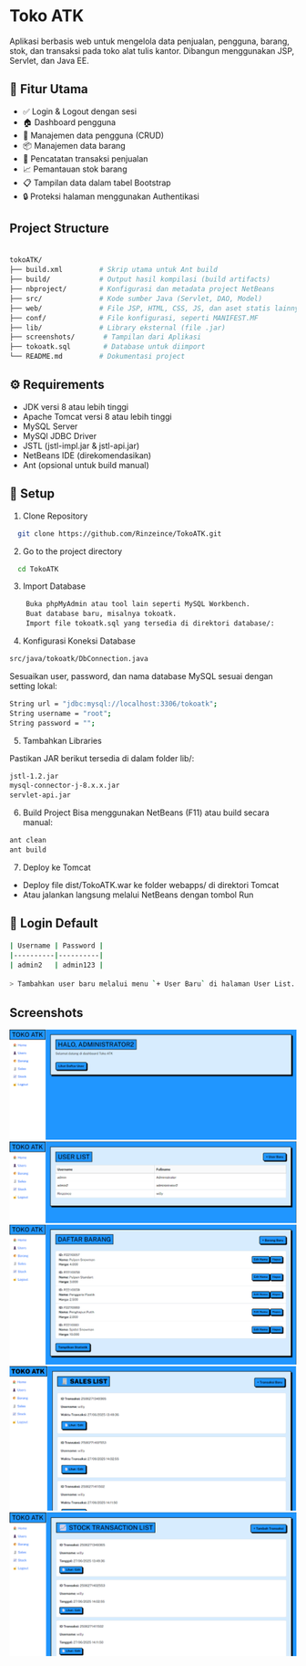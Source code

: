 
# Toko ATK 

Aplikasi berbasis web untuk mengelola data penjualan, pengguna, barang, stok, dan transaksi pada toko alat tulis kantor. Dibangun menggunakan JSP, Servlet, dan Java EE.



## 📌 Fitur Utama

- ✅ Login & Logout dengan sesi
- 🏠 Dashboard pengguna
- 👤 Manajemen data pengguna (CRUD)
- 📦 Manajemen data barang
- 🧾 Pencatatan transaksi penjualan
- 📈 Pemantauan stok barang
- 📋 Tampilan data dalam tabel Bootstrap
- 🔒 Proteksi halaman menggunakan Authentikasi


## Project Structure

``` bash

tokoATK/
├── build.xml         # Skrip utama untuk Ant build
├── build/            # Output hasil kompilasi (build artifacts)
├── nbproject/        # Konfigurasi dan metadata project NetBeans
├── src/              # Kode sumber Java (Servlet, DAO, Model)
├── web/              # File JSP, HTML, CSS, JS, dan aset statis lainnya
├── conf/             # File konfigurasi, seperti MANIFEST.MF
├── lib/              # Library eksternal (file .jar)
├── screenshots/       # Tampilan dari Aplikasi
├── tokoatk.sql        # Database untuk diimport
└── README.md         # Dokumentasi project

```
## ⚙️ Requirements
- JDK versi 8 atau lebih tinggi
- Apache Tomcat versi 8 atau lebih tinggi
- MySQL Server
- MySQl JDBC Driver
- JSTL (jstl-impl.jar & jstl-api.jar)
- NetBeans IDE (direkomendasikan)
- Ant (opsional untuk build manual)




## 🚀 Setup

1. Clone Repository

```bash
  git clone https://github.com/Rinzeince/TokoATK.git
```

2. Go to the project directory

```bash
  cd TokoATK
```

3. Import Database

```bash
    Buka phpMyAdmin atau tool lain seperti MySQL Workbench.
    Buat database baru, misalnya tokoatk.
    Import file tokoatk.sql yang tersedia di direktori database/:
```

4. Konfigurasi Koneksi Database

```bash
src/java/tokoatk/DbConnection.java

```
Sesuaikan user, password, dan nama database MySQL sesuai dengan setting lokal:
```bash
String url = "jdbc:mysql://localhost:3306/tokoatk";
String username = "root";
String password = "";
```

5. Tambahkan Libraries

Pastikan JAR berikut tersedia di dalam folder lib/:
```bash
jstl-1.2.jar
mysql-connector-j-8.x.x.jar
servlet-api.jar
```

6. Build Project
Bisa menggunakan NetBeans (F11) atau build secara manual:
```bash
ant clean
ant build
```

7. Deploy ke Tomcat
- Deploy file dist/TokoATK.war ke folder webapps/ di direktori Tomcat
- Atau jalankan langsung melalui NetBeans dengan tombol Run
## 👥 Login Default


```bash
| Username | Password |
|----------|----------|
| admin2   | admin123 | 

> Tambahkan user baru melalui menu `+ User Baru` di halaman User List.
```

## Screenshots

![Home](/screenshots/home.png)
![User List](/screenshots/userlist.png)
![Data Barang](/screenshots/data_barang.png)
![Sales List](/screenshots/saleslist.png)
![Stock List](/screenshots/stocklist.png)
